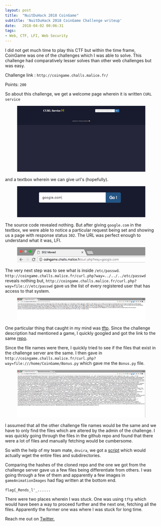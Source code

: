 ```yaml
---
layout: post
title:  "NuitDuHack 2018 CoinGame"
subtitle: 'NuitDuHack 2018 CoinGame Challenge writeup'
date:   2018-04-02 00:06:31
tags:
- Web, CTF, LFI, Web Security
---
```


I did not get much time to play this CTF but within the time frame, CoinGame was one of the challenges which I was able to solve. This challenge had comparatively lesser solves than other web challenges but was easy.

Challenge link : `http://coingame.challs.malice.fr/`

Points: `200`

So about this challenge, we get a welcome page wherein it is written `CURL service`
<figure class="foto-legenda">
	<img src="../assets/nuitduhack/HomeScreen.png" alt="">
</figure>


and a textbox wherein we can give url's (hopefully).

<figure class="foto-legenda">
	<img src="../assets/nuitduhack/cURL_request.png" alt="">
</figure>

The source code revealed nothing. But after giving `google.com` in the textbox, we were able to notice a particular request being set and showing us a page with response status `302`. The URL was perfect enough to understand what it was, LFI.

<figure class="foto-legenda">
	<img src="../assets/nuitduhack/url.png" alt="">
</figure>

The very next step was to see what is inside `/etc/passwd`. `http://coingame.challs.malice.fr/curl.php?way=../../../etc/passwd` reveals nothing but, `http://coingame.challs.malice.fr/curl.php?way=file:///etc/passwd` gave us the list of every registered user that has access to that system.

<figure class="foto-legenda">
	<img src="../assets/nuitduhack/etc.png" alt="">
</figure>

One particular thing that caught in my mind was <a href="https://en.wikipedia.org/wiki/Trivial_File_Transfer_Protocol">tftp</a>. Since the challenge description had mentioned a game, I quickly googled and got the link to the same <a href="https://github.com/totheyellowmoon/CoinGame/">repo</a>.

Since the file names were there, I quickly tried to see if the files that exist in the challenge server are the same. I then gave in `http://coingame.challs.malice.fr/curl.php?way=file:///home/CoinGame/Bonus.py` which gave me the `Bonus.py` file.

<figure class="foto-legenda">
	<img src="../assets/nuitduhack/coingamedir.png" alt="">
</figure>

I assumed that all the other challenge file names would be the same and we have to only find the files which are altered by the admin of the challenge. I was quickly going through the files in the github repo and found that there were a lot of files and manually fetching would be cumbersome.

So with the help of my team mate, `dnvira`, we got a <a href="https://github.com/gokulkrishna01/gokulkrishna01.github.io/tree/master/scripts/NuitDu">script</a> which would actually wget the entire files and subdirectories.

Comparing the hashes of the cloned repo and the one we got from the challenge server gave us a few files being differentiate from others. I was going through a few of them and apparently a few images in `gameAnimationImages` had flag written at the bottom end.

`flag{_Rends_l'_......`

There were two places wherein I was stuck. One was using `tftp` which would have been a way to proceed further and the next one, fetching all the files. Apparently the former one was where I was stuck for long time.

Reach me out on <a href="https://twitter.com/gkgkrishna33">Twitter.
